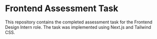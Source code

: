 # Frontend Assessment Task

This repository contains the completed assessment task for the Frontend Design Intern role. The task was implemented using Next.js and Tailwind CSS.